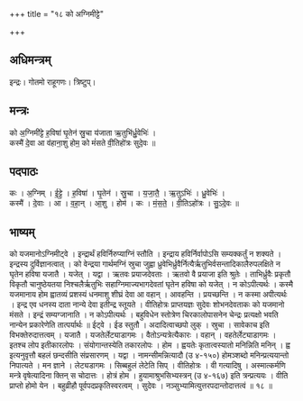 +++
title = "१८ को अग्निमीट्टे"

+++
## अधिमन्त्रम्
इन्द्रः। गोतमो राहूगणः। त्रिष्टुप्।

## मन्त्रः
को अ॒ग्निमी॑ट्टे ह॒विषा॑ घृ॒तेन॑ स्रु॒चा य॑जाता ऋ॒तुभि॑र्ध्रु॒वेभिः॑ ।  
कस्मै॑ दे॒वा आ व॑हाना॒शु होम॒ को मं॑सते वी॒तिहो॑त्रः सुदे॒वः ॥

## पदपाठः
कः । अ॒ग्निम् । ई॒ट्टे॒ । ह॒विषा॑ । घृ॒तेन॑ । स्रु॒चा । य॒जा॒तै॒ । ऋ॒तुऽभिः॑ । ध्रु॒वेभिः॑ ।  
कस्मै॑ । दे॒वाः । आ । व॒हा॒न् । आ॒शु । होम॑ । कः । मं॒स॒ते॒ । वी॒तिऽहो॑त्रः । सु॒ऽदे॒वः ॥

## भाष्यम्
को यजमानोऽग्निमीट्वे । इन्द्रार्थं हविर्निरुप्याग्निं स्तौति । इन्द्राय हविर्निर्वापोऽसि सम्यक्कर्तुं न शक्यते । इन्द्रस्य दुर्विज्ञानत्वात् । को वेन्द्रया गार्थमग्निं स्रुचा जुह्वा ध्रुवेभिर्ध्रुवैर्नित्यैर्ऋतुभिर्वसन्तादिकालैरुपलक्षिते न घृतेन हविषा यजातै । यजेत् । यद्वा । ऋतवः प्रयाजदेवताः । ऋतवो वै प्रयाजा इति श्रुतेः । ताभिर्ध्रुवैः प्रकृतौ विकृतौ चानुष्ठेयतया निश्चलैर्ऋतुभिः सहाग्निमाज्यभागदेवतां घृतेन हविषा को यजेत् । न कोऽपीत्यर्थः । कस्मै यजमानाय होम ह्वातव्यं प्रशस्यं धनमाशु शीघ्रं देवा आ वहान् । आवहन्ति । प्रयच्छन्ति । न कस्मा अपीत्यर्थः । इन्द्र एव धनस्य दाता नान्ये देवा इतीन्द्र स्तूयते । वीतिहोत्रः प्राप्तयज्ञः सुदेवः शोभनदेवताकः को यजमानो मंसते । इन्द्रं सम्यग्जानाति । न कोऽपीत्यर्थः । बहुविधेन स्तोत्रेण चिरकालोपासनेन चेन्द्रः प्रत्यक्षो भवति नान्येन प्रकारेणेति तात्पर्यार्थः ॥ ईट्वे । ईड स्तुतौ । अदादित्वाच्छपो लुक् । स्रुचा । सावेकाच इति विभक्तेरुदात्तत्वम् । यजातै । यजतेर्लेट्याडागमः । वैतोऽन्यत्रेत्यैकारः । वहान् । वहतेर्लेट्याडागमः । इतश्च लोप इतीकारलोपः । संयोगान्तस्येति तकारलोपः । होम । ह्वयतेः कृतात्वस्यातो मनिन्निति मनिन् । ह्व इत्यनुवृत्तौ बहलं छन्दसीति संप्रसारणम् । यद्वा । नामन्सीमन्नित्यादौ (उ ४-१५०) होमञ्शब्दो मनिन्प्रत्ययान्तो निपात्यते । मन ज्ञाने । लेट्यडागमः । सिब्बहुलं लेटेति सिप् । वीतिहोत्रः । वी गत्यादिषु । अस्मात्कर्मणि मन्त्रे वृषेत्यादिना क्तिन् स चोदात्तः । होत्रं होम । हुयामाश्रुभसिभ्यस्त्रन् (उ ४-१६७) इति त्रन्प्रत्ययः । वीति प्राप्तो होमो येन । बहुव्रीहौ पूर्वपदप्रकृतिस्वरत्वम् । सुदेवः । नञ्सुभ्यामित्युत्तरपदान्तोदात्तत्वं ॥ १८ ॥